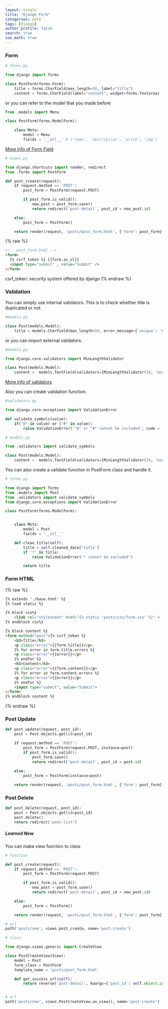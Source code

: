 ```yaml
---
layout: single
title: "Django Form"
categories: note
tags: [django]
author_profile: false
search: true
use_math: true
---
```


### Form

```python
# forms.py

from django import forms

class PostForm(forms.Form):
    title = forms.CharField(max_length=50, label="title")
    content = forms.CharField(label="content", widget=forms.Textarea)

```

or you can refer to the model that you made before

```python
from .models import Menu

class PostForm(forms.ModelForm):

    class Meta:
        model = Menu
        fields = '__all__' # ['name', 'description', 'price', 'img']
```

[More info of Form Field](https://docs.djangoproject.com/en/2.2/ref/forms/fields/#core-field-arguments)

```python
# views.py

from django.shortcuts import render, redirect
from .forms import PostForm

def post_create(request):
    if request.method == 'POST':
        post_form = PostForm(request.POST)

        if post_form.is_valid():
            new_post = post_form.save()
            return redirect('post-detail', post_id = new_post.id)

    else:
        post_form = PostForm()

    return render(request, 'posts/post_form.html', {'form': post_form})
```

{% raw %}

```html
<!-- post_form.html -->
<form>
  {% csrf_token %} {{form.as_ul}}
  <input type="submit" , value="Submit" />
</form>
```

csrf_token: security system offered by django
{% endraw %}

### Validation

You can simply use internal validators. This is to check whether title is duplicated or not.

```python
#models.py

class Post(models.Model):
    title = models.CharField(max_length=50, error_message={'unique': 'Cannot be duplicated'})
```

or you can import external validators.

```python
#models.py

from django.core.validators import MinLengthValidator

class Post(models.Model):
    content =  models.TextField(validators=[MinLengthValidator(10, 'minimum length is 10')])
```

[More info of validators](https://docs.djangoproject.com/en/5.0/ref/validators/)

Also you can create validation function.

```python
#validators.py

from django.core.exceptions import ValidationError

def validate_symbols(value):
    if("@" in value) or ("#" in value):
        raise ValidationError('"@" or "#" cannot be included', code = 'symbol-err')
```

```python
# models.py

from .validators import validate_symbols

class Post(models.Model):
    content =  models.TextField(validators=[MinLengthValidator(10, 'minimum length is 10'), validate_symbols])
```

You can also create a validate function in PostForm class and handle it.

```python
# forms.py

from django import forms
from .models import Post
from .validators import validate_symbols
from django.core.exceptions import ValidationError

class PostForm(forms.ModelForm):


    class Meta:
        model = Post
        fields = '__all__'

    def clean_title(self):
        title = self.cleaned_data['title']
        if '*' in title:
            raise ValidationError('* cannot be included')

        return title

```

### Form HTML

{% raw %}

```html
{% extends './base.html' %}
{% load static %}

{% block css%}
    <link rel="stylesheet" href="{% static 'posts/css/form.css' %}" >
{% endblock css%}

{% block content %}
<form method="post">{% csrf_token %}
    <h3>Title</h3>
    <p class="error">{{form.title}}</p>
    {% for error in form.title.errors %}
    <p class="error">{{error}}</p>
    {% endfor %}
    <h3>Content</h3>
    <p class="error">{{form.content}}</p>
    {% for error in form.content.errors %}
    <p class="error">{{error}}</p>
    {% endfor %}
    <input type="submit", value="Submit">
</form>
{% endblock content %}
```

{% endraw %}


### Post Update

```python
def post_update(request, post_id):
    post = Post.objects.get(id=post_id)

    if request.method == 'POST':
        post_form = PostForm(request.POST, instance=post)
        if post_form.is_valid():
            post_form.save()
            return redirect('post-detail', post_id = post.id)
        
    else:
        post_form = PostForm(instance=post)

    return render(request, 'posts/post_form.html', {'form': post_form})
```


### Post Delete

```python
def post_delete(request, post_id):
    post = Post.objects.get(id=post_id)
    post.delete()
    return redirect('post-list')
```


##### Learned New

You can make view function to class

```python
# function

def post_create(request):
    if request.method == 'POST':
        post_form = PostForm(request.POST)

        if post_form.is_valid():
            new_post = post_form.save()
            return redirect('post-detail', post_id = new_post.id)

    else:
        post_form = PostForm()

    return render(request, 'posts/post_form.html', {'form': post_form})

# url
path('posts/new', views.post_create, name='post-create')
```

```python
# class

from django.views.generic import CreateView

class PostCreateView(View):
    model = Post
    form_class = PostForm
    template_name = 'posts/post_form.html'

    def get_success_url(self):
        return reverse('post-detail', kwargs={'post_id': self.object.id})


# url
path('posts/new', views.PostCreateView.as_view(), name='post-create')
```